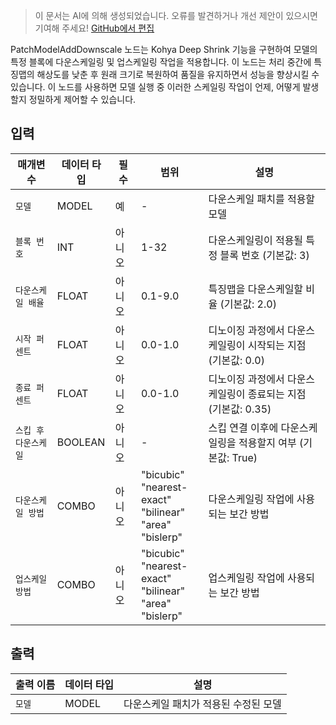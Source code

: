 > 이 문서는 AI에 의해 생성되었습니다. 오류를 발견하거나 개선 제안이 있으시면 기여해 주세요! [GitHub에서 편집](https://github.com/Comfy-Org/embedded-docs/blob/main/comfyui_embedded_docs/docs/PatchModelAddDownscale/ko.md)

PatchModelAddDownscale 노드는 Kohya Deep Shrink 기능을 구현하여 모델의 특정 블록에 다운스케일링 및 업스케일링 작업을 적용합니다. 이 노드는 처리 중간에 특징맵의 해상도를 낮춘 후 원래 크기로 복원하여 품질을 유지하면서 성능을 향상시킬 수 있습니다. 이 노드를 사용하면 모델 실행 중 이러한 스케일링 작업이 언제, 어떻게 발생할지 정밀하게 제어할 수 있습니다.

## 입력

| 매개변수 | 데이터 타입 | 필수 | 범위 | 설명 |
|-----------|-----------|----------|-------|-------------|
| `모델` | MODEL | 예 | - | 다운스케일 패치를 적용할 모델 |
| `블록 번호` | INT | 아니오 | 1-32 | 다운스케일링이 적용될 특정 블록 번호 (기본값: 3) |
| `다운스케일 배율` | FLOAT | 아니오 | 0.1-9.0 | 특징맵을 다운스케일할 비율 (기본값: 2.0) |
| `시작 퍼센트` | FLOAT | 아니오 | 0.0-1.0 | 디노이징 과정에서 다운스케일링이 시작되는 지점 (기본값: 0.0) |
| `종료 퍼센트` | FLOAT | 아니오 | 0.0-1.0 | 디노이징 과정에서 다운스케일링이 종료되는 지점 (기본값: 0.35) |
| `스킵 후 다운스케일` | BOOLEAN | 아니오 | - | 스킵 연결 이후에 다운스케일링을 적용할지 여부 (기본값: True) |
| `다운스케일 방법` | COMBO | 아니오 | "bicubic"<br>"nearest-exact"<br>"bilinear"<br>"area"<br>"bislerp" | 다운스케일링 작업에 사용되는 보간 방법 |
| `업스케일 방법` | COMBO | 아니오 | "bicubic"<br>"nearest-exact"<br>"bilinear"<br>"area"<br>"bislerp" | 업스케일링 작업에 사용되는 보간 방법 |

## 출력

| 출력 이름 | 데이터 타입 | 설명 |
|-------------|-----------|-------------|
| `모델` | MODEL | 다운스케일 패치가 적용된 수정된 모델 |
